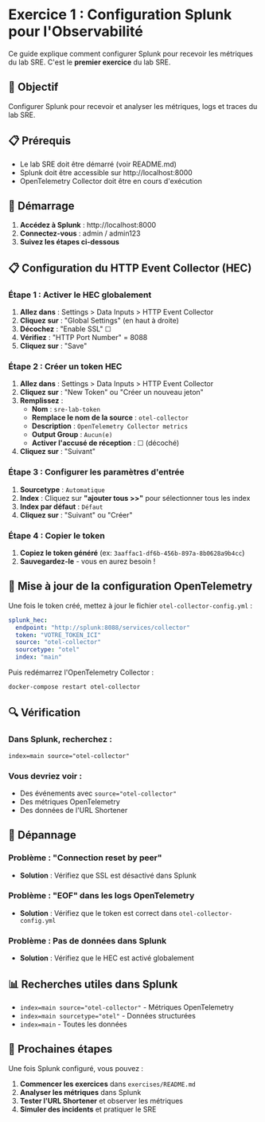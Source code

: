 # Exercice 1 : Configuration Splunk pour l'Observabilité

Ce guide explique comment configurer Splunk pour recevoir les métriques du lab SRE. C'est le **premier exercice** du lab SRE.

## 🎯 Objectif

Configurer Splunk pour recevoir et analyser les métriques, logs et traces du lab SRE.

## 📋 Prérequis

- Le lab SRE doit être démarré (voir README.md)
- Splunk doit être accessible sur http://localhost:8000
- OpenTelemetry Collector doit être en cours d'exécution

## 🚀 Démarrage

1. **Accédez à Splunk** : http://localhost:8000
2. **Connectez-vous** : admin / admin123
3. **Suivez les étapes ci-dessous**

## 📋 Configuration du HTTP Event Collector (HEC)

### Étape 1 : Activer le HEC globalement

1. **Allez dans** : Settings > Data Inputs > HTTP Event Collector
2. **Cliquez sur** : "Global Settings" (en haut à droite)
3. **Décochez** : "Enable SSL" ☐
4. **Vérifiez** : "HTTP Port Number" = 8088
5. **Cliquez sur** : "Save"

### Étape 2 : Créer un token HEC

1. **Allez dans** : Settings > Data Inputs > HTTP Event Collector
2. **Cliquez sur** : "New Token" ou "Créer un nouveau jeton"
3. **Remplissez** :
   - **Nom** : `sre-lab-token`
   - **Remplace le nom de la source** : `otel-collector`
   - **Description** : `OpenTelemetry Collector metrics`
   - **Output Group** : `Aucun(e)`
   - **Activer l'accusé de réception** : ☐ (décoché)
4. **Cliquez sur** : "Suivant"

### Étape 3 : Configurer les paramètres d'entrée

1. **Sourcetype** : `Automatique`
2. **Index** : Cliquez sur **"ajouter tous >>"** pour sélectionner tous les index
3. **Index par défaut** : `Défaut`
4. **Cliquez sur** : "Suivant" ou "Créer"

### Étape 4 : Copier le token

1. **Copiez le token généré** (ex: `3aaffac1-df6b-456b-897a-8b0628a9b4cc`)
2. **Sauvegardez-le** - vous en aurez besoin !

## 🔧 Mise à jour de la configuration OpenTelemetry

Une fois le token créé, mettez à jour le fichier `otel-collector-config.yml` :

```yaml
splunk_hec:
  endpoint: "http://splunk:8088/services/collector"
  token: "VOTRE_TOKEN_ICI"
  source: "otel-collector"
  sourcetype: "otel"
  index: "main"
```

Puis redémarrez l'OpenTelemetry Collector :

```bash
docker-compose restart otel-collector
```

## 🔍 Vérification

### Dans Splunk, recherchez :
```
index=main source="otel-collector"
```

### Vous devriez voir :
- Des événements avec `source="otel-collector"`
- Des métriques OpenTelemetry
- Des données de l'URL Shortener

## 🚨 Dépannage

### Problème : "Connection reset by peer"
- **Solution** : Vérifiez que SSL est désactivé dans Splunk

### Problème : "EOF" dans les logs OpenTelemetry
- **Solution** : Vérifiez que le token est correct dans `otel-collector-config.yml`

### Problème : Pas de données dans Splunk
- **Solution** : Vérifiez que le HEC est activé globalement

## 📊 Recherches utiles dans Splunk

- `index=main source="otel-collector"` - Métriques OpenTelemetry
- `index=main sourcetype="otel"` - Données structurées
- `index=main` - Toutes les données

## 🎯 Prochaines étapes

Une fois Splunk configuré, vous pouvez :
1. **Commencer les exercices** dans `exercises/README.md`
2. **Analyser les métriques** dans Splunk
3. **Tester l'URL Shortener** et observer les métriques
4. **Simuler des incidents** et pratiquer le SRE
